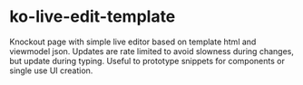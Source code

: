 # ko-live-edit-template
Knockout page with simple live editor based on template html and viewmodel json. Updates are rate limited to avoid slowness during changes, but update during typing. Useful to prototype snippets for components or single use UI creation.
